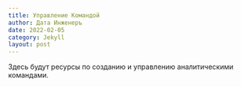 ```yaml
---
title: Управление Командой
author: Дата Инженеръ
date: 2022-02-05
category: Jekyll
layout: post
---
```


Здесь будут ресурсы по созданию и управлению аналитическими командами.



